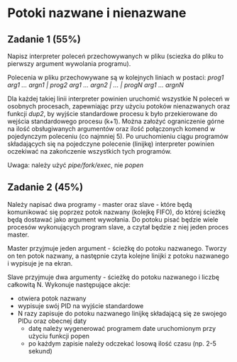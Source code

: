 # Potoki nazwane i nienazwane

## Zadanie 1 (55%)
Napisz interpreter poleceń przechowywanych w pliku (sciezka do pliku to pierwszy argument wywolania programu).

Polecenia w pliku przechowywane są w kolejnych liniach w postaci: 
*prog1 arg1 ... argn1 | prog2 arg1 ... argn2 | ... | progN arg1 ... argnN*

Dla każdej  takiej linii interpreter powinien uruchomić wszystkie N poleceń w osobnych procesach, zapewniając przy użyciu potoków nienazwanych oraz funkcji *dup2*, by wyjście standardowe procesu k było przekierowane do wejścia standardowego procesu (k+1). Można założyć ograniczenie górne na ilość obsługiwanych argumentów oraz ilość połączonych komend w pojedynczym poleceniu (co najmniej 5). Po uruchomieniu ciągu programów składających się na pojedczyne polecenie (linijkę) interpreter powinien oczekiwać na zakończenie wszystkich tych programów.

Uwaga: należy użyć *pipe/fork/exec*, nie *popen*


## Zadanie 2 (45%)
Należy napisać dwa programy - master oraz slave - które będą komunikować się poprzez potok nazwany (kolejkę FIFO), do której ścieżkę będą dostawać jako argument wywołania. Do potoku pisać będzie wiele procesów wykonujących program slave, a czytał będzie z niej jeden proces master.

Master przyjmuje jeden argument - ścieżkę do potoku nazwanego. Tworzy on ten potok nazwany, a następnie czyta kolejne linijki z potoku nazwanego i wypisuje je na ekran.

Slave przyjmuje dwa argumenty - ścieżkę do potoku nazwanego i liczbę całkowitą N. Wykonuje następujące akcje:
- otwiera potok nazwany
- wypisuje swój PID na wyjście standardowe
- N razy zapisuje do potoku nazwanego linijkę składającą się ze swojego PIDu oraz obecnej daty
    * datę należy wygenerować programem date uruchomionym przy użyciu funkcji popen
    * po każdym zapisie należy odczekać losową ilość czasu (np. 2-5 sekund)